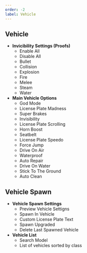 ```yaml
---
order: -2
label: Vehicle
---
```


## Vehicle
* **Invicibility Settings (Proofs)**
    * Enable All
    * Disable All
    * Bullet
    * Collision
    * Explosion
    * Fire
    * Melee
    * Steam
    * Water
* **Main Vehicle Options**
    * God Mode
    * License Plate Madness
    * Super Brakes
    * Invisibility
    * License Plate Scrolling
    * Horn Boost
    * Seatbelt
    * License Plate Speedo
    * Force Jump
    * Drive On Air
    * Waterproof
    * Auto Repair
    * Drive On Water
    * Stick To The Ground
    * Auto Clean

## Vehicle Spawn

* **Vehicle Spawn Settings**
    * Preview Vehicle Settigns
    * Spawn In Vehicle
    * Custom License Plate Text
    * Spawn Upgraded
    * Delete Last Spawned Vehicle
* **Vehicle List**
    * Search Model
    * List of vehicles sorted by class
